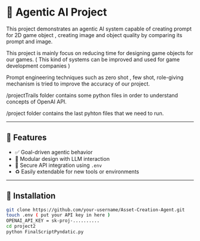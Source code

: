 # 🤖 Agentic AI Project

This project demonstrates an agentic AI system capable of creating prompt for 2D game object , creating image and object quality by comparing its prompt and image. 

This project is mainly focus on reducing time for designing game objects for our games. ( This kind of systems can be improved and used for game development companies ) 

Prompt engineering techniques such as zero shot , few shot, role-giving mechanism is tried to improve the accuracy of our project. 

/projectTrails folder contains some python files in order to understand concepts of OpenAI API. 

/project folder contains the last pyhton files that we need to run. 


---

## 🚀 Features

- ✅ Goal-driven agentic behavior
- 🧠 Modular design with LLM interaction
- 🔐 Secure API integration using `.env`
- ♻️ Easily extendable for new tools or environments

---

## 🔧 Installation

```bash
git clone https://github.com/your-username/Asset-Creation-Agent.git
touch .env ( put your API key in here )
OPENAI_API_KEY = sk-proj-..........
cd project2
python FinalScriptPyndatic.py
